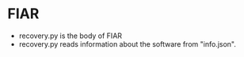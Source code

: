 # FIAR
- recovery.py is the body of FIAR
- recovery.py reads information about the software from "info.json".

